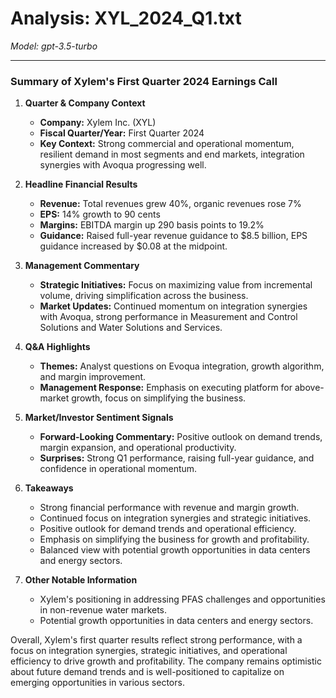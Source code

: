 # Analysis: XYL_2024_Q1.txt

*Model: gpt-3.5-turbo*

---

### Summary of Xylem's First Quarter 2024 Earnings Call

1. **Quarter & Company Context**
   - **Company:** Xylem Inc. (XYL)
   - **Fiscal Quarter/Year:** First Quarter 2024
   - **Key Context:** Strong commercial and operational momentum, resilient demand in most segments and end markets, integration synergies with Avoqua progressing well.

2. **Headline Financial Results**
   - **Revenue:** Total revenues grew 40%, organic revenues rose 7%
   - **EPS:** 14% growth to 90 cents
   - **Margins:** EBITDA margin up 290 basis points to 19.2%
   - **Guidance:** Raised full-year revenue guidance to $8.5 billion, EPS guidance increased by $0.08 at the midpoint.

3. **Management Commentary**
   - **Strategic Initiatives:** Focus on maximizing value from incremental volume, driving simplification across the business.
   - **Market Updates:** Continued momentum on integration synergies with Avoqua, strong performance in Measurement and Control Solutions and Water Solutions and Services.

4. **Q&A Highlights**
   - **Themes:** Analyst questions on Evoqua integration, growth algorithm, and margin improvement.
   - **Management Response:** Emphasis on executing platform for above-market growth, focus on simplifying the business.

5. **Market/Investor Sentiment Signals**
   - **Forward-Looking Commentary:** Positive outlook on demand trends, margin expansion, and operational productivity.
   - **Surprises:** Strong Q1 performance, raising full-year guidance, and confidence in operational momentum.

6. **Takeaways**
   - Strong financial performance with revenue and margin growth.
   - Continued focus on integration synergies and strategic initiatives.
   - Positive outlook for demand trends and operational efficiency.
   - Emphasis on simplifying the business for growth and profitability.
   - Balanced view with potential growth opportunities in data centers and energy sectors.

7. **Other Notable Information**
   - Xylem's positioning in addressing PFAS challenges and opportunities in non-revenue water markets.
   - Potential growth opportunities in data centers and energy sectors.

Overall, Xylem's first quarter results reflect strong performance, with a focus on integration synergies, strategic initiatives, and operational efficiency to drive growth and profitability. The company remains optimistic about future demand trends and is well-positioned to capitalize on emerging opportunities in various sectors.